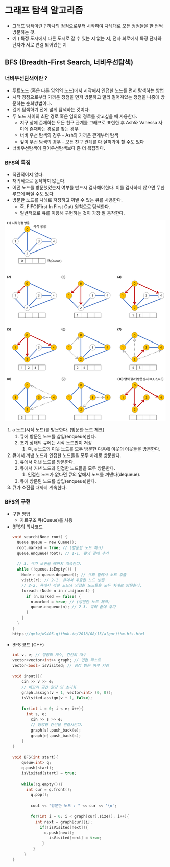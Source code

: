 # 그래프 탐색 알고리즘

- 그래프 탐색이란 ? 하나의 정점으로부터 시작하여 차례대로 모든 정점들을 한 번씩 방문하는 것.
- 예 ) 특정 도시에서 다른 도시로 갈 수 있는 지 없는 지, 전자 회로에서 특정 단자와 단자가 서로 연결 되어있는 지

## BFS (Breadth-First Search, 너비우선탐색)

### 너비우선탐색이란 ?

- 루트노드 (혹은 다른 임의의 노드)에서 시작해서 인접한 노드를 먼저 탐색하는 방법
- 시작 정점으로부터 가까운 정점을 먼저 방문하고 멀리 떨어져있는 정점을 나중에 방문하는 순회방법이다.
- 깊게 탐색하기 전에 넓게 탐색하는 것이다.
- 두 노드 사이의 최단 경로 혹은 임의의 경로를 찾고싶을 때 사용한다.
  - 지구 상에 존재하는 모든 친구 관계를 그래프로 표현한 후 Ash와 Vanessa 사이에 존재하는 경로를 찾는 경우
  - 너비 우선 탐색의 경우 - Ash와 가까운 관계부터 탐색
  - 깊이 우선 탐색의 경우 - 모든 친구 관계를 다 살펴봐야 할 수도 있다
- 너비우선탐색이 깊이우선탐색보다 좀 더 복잡하다.

### BFS의 특징

- 직관적이지 않다.
- 재귀적으로 동작하지 않는다.
- 어떤 노드를 방문했었는지 여부를 반드시 검사해야한다. 이를 검사하지 않으면 무한루프에 빠질 수도 있다.
- 방문한 노드를 차례로 저장하고 꺼낼 수 있는 큐를 사용한다.
  - 즉, FIFO(First In First Out) 원칙으로 탐색한다.
  - 일반적으로 큐를 이용해 구현하는 것이 가장 잘 동작한다.

![Alt text](image.png)

1. a 노드(시작 노드)를 방문한다. (방문한 노드 체크)
   1. 큐에 방문된 노드를 삽입(enqueue)한다.
   2. 초기 상태의 큐에는 시작 노드만이 저장
      1. 즉, a 노드의 이웃 노드를 모두 방문한 다음에 이웃의 이웃들을 방문한다.
2. 큐에서 꺼낸 노드과 인접한 노드들을 모두 차례로 방문한다.
   1. 큐에서 꺼낸 노드를 방문한다.
   2. 큐에서 커낸 노드과 인접한 노드들을 모두 방문한다.
      1. 인접한 노드가 없다면 큐의 앞에서 노드를 꺼낸다(dequeue).
   3. 큐에 방문된 노드를 삽입(enqueue)한다.
3. 큐가 소진될 때까지 계속한다.

### BFS의 구현

- 구현 방법
  - 자료구조 큐(Queue)를 사용
- BFS의 의사코드
  ```c
  void search(Node root) {
    Queue queue = new Queue();
    root.marked = true; // (방문한 노드 체크)
    queue.enqueue(root); // 1-1. 큐의 끝에 추가

    // 3. 큐가 소진될 때까지 계속한다.
    while (!queue.isEmpty()) {
      Node r = queue.dequeue(); // 큐의 앞에서 노드 추출
      visit(r); // 2-1. 큐에서 추출한 노드 방문
      // 2-2. 큐에서 꺼낸 노드와 인접한 노드들을 모두 차례로 방문한다.
      foreach (Node n in r.adjacent) {
        if (n.marked == false) {
          n.marked = true; // (방문한 노드 체크)
          queue.enqueue(n); // 2-3. 큐의 끝에 추가
        }
      }
    }
  }
  https://gmlwjd9405.github.io/2018/08/15/algorithm-bfs.html
  ```
- BFS 코드 (C++)
  ```cpp
  int v, e; // 정점의 개수, 간선의 개수
  vector<vector<int>> graph; // 인접 리스트
  vector<bool> isVisited; // 정점 방문 여부 저장

  void input(){
      cin >> v >> e;
      // 메모리 공간 할당 및 초기화
      graph.assign(v + 1, vector<int> (0, 0));
      isVisited.assign(v + 1, false);

      for(int i = 0; i < e; i++){
      	int s, e;
          cin >> s >> e;
          // 양방향 간선을 연결시킨다.
          graph[s].push_back(e);
          graph[e].push_back(s);
      }
  }

  void BFS(int start){
      queue<int> q;
      q.push(start);
      isVisited[start] = true;

      while(!q.empty()){
      	int cur = q.front();
          q.pop();

          cout << "방문한 노드 : " << cur << '\n';

          for(int i = 0; i < graph[cur].size(); i++){
          	int next = graph[cur][i];
              if(!isVisited[next]){
              	q.push(next);
                  isVisited[next] = true;
               }
           }
       }
  }
  ```
